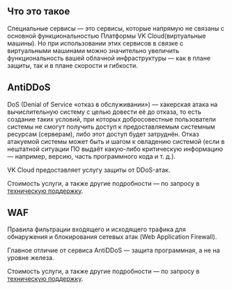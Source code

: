 ## Что это такое

Специальные сервисы — это сервисы, которые напрямую не связаны с основной функциональностью Платформы VK Cloud(виртуальные машины). Но при использовании этих сервисов в связке с виртуальными машинами можно значительно увеличить функциональность вашей облачной инфраструктуры — как в плане защиты, так и в плане скорости и гибкости.

## AntiDDoS

DoS (Denial of Service «отказ в обслуживании») — хакерская атака на вычислительную систему с целью довести её до отказа, то есть создание таких условий, при которых добросовестные пользователи системы не смогут получить доступ к предоставляемым системным ресурсам (серверам), либо этот доступ будет затруднён. Отказ атакуемой системы может быть и шагом к овладению системой (если в нештатной ситуации ПО выдаёт какую-либо критическую информацию — например, версию, часть программного кода и т. д.).

VK Cloud предоставляет услугу защиты от DDoS-атак.

Стоимость услуги, а также другие подробности — по запросу в [техническую поддержку](/ru/contacts).

## WAF

Правила фильтрации входящего и исходящего трафика для обнаружения и блокирования сетевых атак (Web Application Firewall).

Главное отличие от сервиса AntiDDoS — защита программная, а не на уровне железа.

Стоимость услуги, а также другие подробности — по запросу в [техническую поддержку](/ru/contacts).
